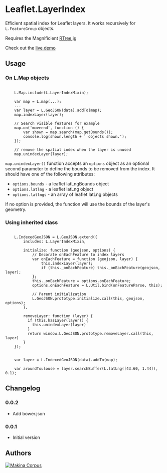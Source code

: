 Leaflet.LayerIndex
==================

Efficient spatial index for Leaflet layers. It works recursively
for ``L.FeatureGroup`` objects.

Requires the Magnificient [RTree.js](https://github.com/imbcmdth/RTree)

Check out the [live demo](http://makinacorpus.github.io/Leaflet.LayerIndex/)

Usage
-----

### On L.Map objects

```

    L.Map.include(L.LayerIndexMixin);

    var map = L.map(...);
    ...
    var layer = L.GeoJSON(data).addTo(map);
    map.indexLayer(layer);

    // Search visible features for example
    map.on('moveend', function () {
        var shown = map.search(map.getBounds());
        console.log(shown.length + ' objects shown.');
    });

    // remove the spatial index when the layer is unused
    map.unindexLayer(layer);
```

`map.unindexLayer()` function accepts an `options` object as an optional second parameter to define the bounds to be removed from the index. It should have one of the following attributes:
* `options.bounds`  - a leaflet latLngBounds object
* `options.latlng`  - a leaflet latLng object
* `options.latlngs` - an array of leaflet latLng objects

If no option is provided, the function will use the bounds of the layer's geometry.

### Using inherited class

```

    L.IndexedGeoJSON = L.GeoJSON.extend({
        includes: L.LayerIndexMixin,

        initialize: function (geojson, options) {
            // Decorate onEachFeature to index layers
            var onEachFeature = function (geojson, layer) {
                this.indexLayer(layer);
                if (this._onEachFeature) this._onEachFeature(geojson, layer);
            };
            this._onEachFeature = options.onEachFeature;
            options.onEachFeature = L.Util.bind(onFeatureParse, this);

            // Parent initialization
            L.GeoJSON.prototype.initialize.call(this, geojson, options);
        },

        removeLayer: function (layer) {
          if (this.hasLayer(layer)) {
            this.unindexLayer(layer)
          }
          return window.L.GeoJSON.prototype.removeLayer.call(this, layer)
        }
    });


    var layer = L.IndexedGeoJSON(data).addTo(map);

    var aroundToulouse = layer.searchBuffer(L.latLng([43.60, 1.44]), 0.1);

```


Changelog
-------

### 0.0.2

* Add bower.json

### 0.0.1

* Initial version


Authors
-------

[![Makina Corpus](http://depot.makina-corpus.org/public/logo.gif)](http://makinacorpus.com)
